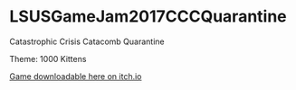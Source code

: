# LSUSGameJam2017CCCQuarantine
Catastrophic Crisis Catacomb Quarantine

Theme: 1000 Kittens

[Game downloadable here on itch.io](https://jh318.itch.io/catastrophic-crisis-catacomb-quarantine)
